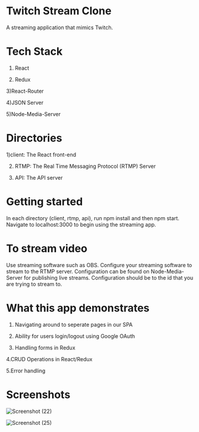 # Twitch Stream Clone 
A streaming application that mimics Twitch.

# Tech Stack
1) React

2) Redux

 3)React-Router

 4)JSON Server

 5)Node-Media-Server

# Directories

1)client:  The React front-end

 2) RTMP:  The Real Time Messaging Protocol (RTMP) Server

 3) API:  The API server

# Getting started

In each directory (client, rtmp, api), run npm install and then npm start. 
Navigate to localhost:3000 to begin using the streaming app.

# To stream video
Use streaming software such as OBS. Configure your streaming software to stream to the RTMP server. Configuration can be found on Node-Media-Server for publishing live streams. Configuration should be to the id that you are trying to stream to.

# What this app demonstrates
1. Navigating around to seperate pages in our SPA

2. Ability for users login/logout using Google OAuth

3. Handling forms in Redux

4.CRUD Operations in React/Redux

5.Error handling

# Screenshots
 

![Screenshot (22)](https://user-images.githubusercontent.com/93249038/212462051-4c05e378-3b09-474d-b25a-eb97d18e54ef.png)

![Screenshot (25)](https://user-images.githubusercontent.com/93249038/212462059-d797fcc7-f129-4a2b-ac1e-fc7af48d21ef.png)

